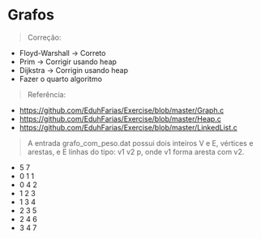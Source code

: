# Grafos
> Correção: 
  - Floyd-Warshall -> Correto
  - Prim -> Corrigir usando heap
  - Dijkstra -> Corrigin usando heap
  - Fazer o quarto algoritmo
> Referência:
  - https://github.com/EduhFarias/Exercise/blob/master/Graph.c
  - https://github.com/EduhFarias/Exercise/blob/master/Heap.c
  - https://github.com/EduhFarias/Exercise/blob/master/LinkedList.c
> A entrada grafo_com_peso.dat possui dois inteiros V e E, vértices e arestas, e E linhas do tipo: v1 v2 p, onde v1 forma aresta com v2.
 - 5 7
 - 0 1 1
 - 0 4 2
 - 1 2 3
 - 1 3 4
 - 2 3 5
 - 2 4 6
 - 3 4 7 
